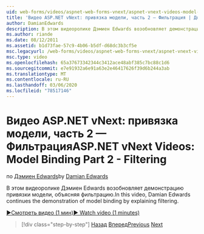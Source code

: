 ```yaml
---
uid: web-forms/videos/aspnet-web-forms-vnext/aspnet-vnext-videos-model-binding-part-2-filtering
title: 'Видео ASP.NET vNext: привязка модели, часть 2 — Фильтрация | Документация Майкрософт'
author: DamianEdwards
description: В этом видеоролике Дэмиен Edwards возобновляет демонстрацию привязки модели, объясняя фильтрацию.
ms.author: riande
ms.date: 08/12/2011
ms.assetid: b1d73fae-57c9-4b06-b5df-d68dc3b3cf5e
msc.legacyurl: /web-forms/videos/aspnet-web-forms-vnext/aspnet-vnext-videos-model-binding-part-2-filtering
msc.type: video
ms.openlocfilehash: 65a37673342344c3412ace48abf385c7bc88c1d6
ms.sourcegitcommit: e7e91932a6e91a63e2e46417626f39d6b244a3ab
ms.translationtype: MT
ms.contentlocale: ru-RU
ms.lasthandoff: 03/06/2020
ms.locfileid: "78517146"
---
```

# <a name="aspnet-vnext-videos-model-binding-part-2---filtering"></a><span data-ttu-id="75423-103">Видео ASP.NET vNext: привязка модели, часть 2 — Фильтрация</span><span class="sxs-lookup"><span data-stu-id="75423-103">ASP.NET vNext Videos: Model Binding Part 2 - Filtering</span></span>

<span data-ttu-id="75423-104">по [Дэмиен Edwards](https://github.com/DamianEdwards)</span><span class="sxs-lookup"><span data-stu-id="75423-104">by [Damian Edwards](https://github.com/DamianEdwards)</span></span>

<span data-ttu-id="75423-105">В этом видеоролике Дэмиен Edwards возобновляет демонстрацию привязки модели, объясняя фильтрацию.</span><span class="sxs-lookup"><span data-stu-id="75423-105">In this video, Damian Edwards continues the demonstration of model binding by explaining filtering.</span></span>

[<span data-ttu-id="75423-106">&#9654;Смотреть видео (1 мин)</span><span class="sxs-lookup"><span data-stu-id="75423-106">&#9654; Watch video (1 minutes)</span></span>](https://channel9.msdn.com/Blogs/ASP-NET-Site-Videos/aspnet-vnext-videos-model-binding-part-2-filtering)

> [!div class="step-by-step"]
> <span data-ttu-id="75423-107">[Назад](aspnet-vnext-videos-model-binding-part-1-selecting-data.md)
> [Вперед](aspnet-vnext-videos-model-binding-part-3-updating.md)</span><span class="sxs-lookup"><span data-stu-id="75423-107">[Previous](aspnet-vnext-videos-model-binding-part-1-selecting-data.md)
[Next](aspnet-vnext-videos-model-binding-part-3-updating.md)</span></span>
